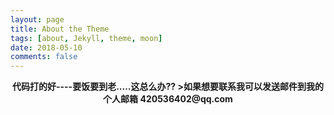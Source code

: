 ```yaml
---
layout: page
title: About the Theme
tags: [about, Jekyll, theme, moon]
date: 2018-05-10
comments: false
---
```

        
  <center>
     <b>代码打的好----要饭要到老.....这总么办??<b/>     
>如果想要联系我可以发送邮件到我的个人邮箱
     420536402@qq.com
 
 
